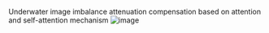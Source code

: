 Underwater image imbalance attenuation compensation based on attention and self-attention mechanism
![image](https://user-images.githubusercontent.com/88359722/188069705-c05cd4a2-4e4f-4143-bd25-61f928964ad2.png)
